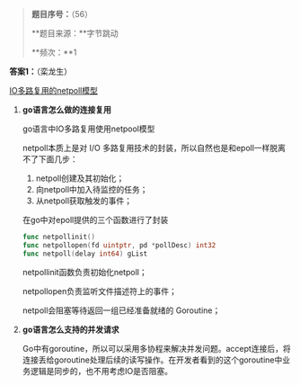 > **题目序号：**（56）
>
> **题目来源：**字节跳动
>
> **频次：**1

**答案1：**（栾龙生）

[IO多路复用的netpoll模型](https://www.cnblogs.com/luozhiyun/p/14390824.html)

1. **go语言怎么做的连接复用**

   go语言中IO多路复用使用netpool模型

   netpoll本质上是对 I/O 多路复用技术的封装，所以自然也是和epoll一样脱离不了下面几步：

   1. netpoll创建及其初始化；
   2. 向netpoll中加入待监控的任务；
   3. 从netpoll获取触发的事件；

   在go中对epoll提供的三个函数进行了封装

   ```go
   func netpollinit()
   func netpollopen(fd uintptr, pd *pollDesc) int32
   func netpoll(delay int64) gList
   ```

   netpollinit函数负责初始化netpoll；

   netpollopen负责监听文件描述符上的事件；

   netpoll会阻塞等待返回一组已经准备就绪的 Goroutine；

2. **go语言怎么支持的并发请求**

   Go中有goroutine，所以可以采用多协程来解决并发问题。accept连接后，将连接丢给goroutine处理后续的读写操作。在开发者看到的这个goroutine中业务逻辑是同步的，也不用考虑IO是否阻塞。